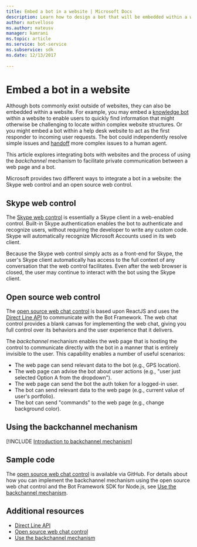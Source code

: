```yaml
---
title: Embed a bot in a website | Microsoft Docs
description: Learn how to design a bot that will be embedded within a website.
author: matvelloso
ms.author: mateusv
manager: kamrani
ms.topic: article
ms.service: bot-service
ms.subservice: sdk
ms.date: 12/13/2017
 
---
```


# Embed a bot in a website

Although bots commonly exist outside of websites, they can also be embedded within a website. 
For example, you may embed a [knowledge bot](~/bot-service-design-pattern-knowledge-base.md) within a website 
to enable users to quickly find information that might otherwise be challenging to locate within complex website structures. 
Or you might embed a bot within a help desk website to act as the first responder to incoming user requests. 
The bot could independently resolve simple issues and [handoff](~/bot-service-design-pattern-handoff-human.md) more complex issues to a human agent. 

This article explores integrating bots with websites and the process of using the *backchannel* mechanism to facilitate private communication between a web page and a bot. 

Microsoft provides two different ways to integrate a bot in a website: 
the Skype web control and an open source web control.

## Skype web control

The [Skype web control](https://aka.ms/bot-skype-web-control) is essentially a Skype client in a web-enabled control. Built-in Skype authentication enables the bot to authenticate and recognize users, without requiring the 
developer to write any custom code. Skype will automatically recognize Microsoft Accounts used in its web client. 

Because the Skype web control simply acts as a front-end for Skype, 
the user's Skype client automatically has access to the full context of any conversation that the web control facilitates. 
Even after the web browser is closed, the user may continue to interact with the bot using the Skype client. 

## Open source web control

The <a href="https://aka.ms/BotFramework-WebChat" target="_blank">open source web chat control</a> 
is based upon ReactJS and uses the 
[Direct Line API][directLineAPI] 
to communicate with the Bot Framework. The web chat control provides a blank canvas for implementing the web chat, 
giving you full control over its behaviors and the user experience that it delivers. 

The *backchannel* mechanism enables the web page that is hosting the control 
to communicate directly with the bot in a manner that is entirely invisible to the user. 
This capability enables a number of useful scenarios: 

- The web page can send relevant data to the bot (e.g., GPS location).
- The web page can advise the bot about user actions (e.g., "user just selected Option A from the dropdown").
- The web page can send the bot the auth token for a logged-in user.
- The bot can send relevant data to the web page (e.g., current value of user's portfolio).
- The bot can send "commands" to the web page (e.g., change background color).

## Using the backchannel mechanism

[!INCLUDE [Introduction to backchannel mechanism](~/includes/snippet-backchannel.md)]

## Sample code

The <a href="https://aka.ms/BotFramework-WebChat" target="_blank">open source web chat control</a> is available via GitHub. For details about how you can implement the backchannel mechanism using the open source web chat control and the Bot Framework SDK for Node.js, see [Use the backchannel mechanism](~/nodejs/bot-builder-nodejs-backchannel.md).

## Additional resources

- [Direct Line API][directLineAPI]
- [Open source web chat control](https://github.com/Microsoft/BotFramework-WebChat)
- [Use the backchannel mechanism](~/nodejs/bot-builder-nodejs-backchannel.md)

[directLineAPI]: https://docs.botframework.com/en-us/restapi/directline3/#navtitle
